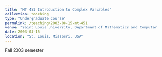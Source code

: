 ```yaml
---
title: "MT 451 Introduction to Complex Variables"
collection: teaching
type: "Undergraduate course"
permalink: /teaching/2003-08-15-mt-451
venue: "Saint Louis University, Department of Mathematics and Computer Science"
date: 2003-08-15
location: "St. Louis, Missouri, USA"
---
```


Fall 2003 semester
